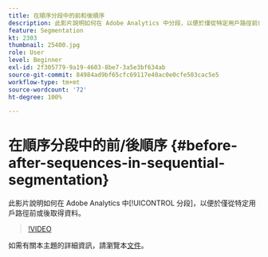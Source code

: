 ```yaml
---
title: 在順序分段中的前和後順序
description: 此影片說明如何在 Adobe Analytics 中分段，以便於僅從特定用戶路徑前或後取得資料。
feature: Segmentation
kt: 2303
thumbnail: 25400.jpg
role: User
level: Beginner
exl-id: 2f305779-9a19-4603-8be7-3a5e3bf634ab
source-git-commit: 84984ad9bf65cfc69117e40ac0e0cfe503cac5e5
workflow-type: tm+mt
source-wordcount: '72'
ht-degree: 100%

---
```


# 在順序分段中的前/後順序 {#before-after-sequences-in-sequential-segmentation}

此影片說明如何在 Adobe Analytics 中[!UICONTROL 分段]，以便於僅從特定用戶路徑前或後取得資料。

>[!VIDEO](https://video.tv.adobe.com/v/25400/?quality=12&learn=on)

如需有關本主題的詳細資訊，請瀏覽本[文件](https://experienceleague.adobe.com/docs/analytics/components/segmentation/segmentation-workflow/seg-sequential-build.html?lang=zh-Hant)。
